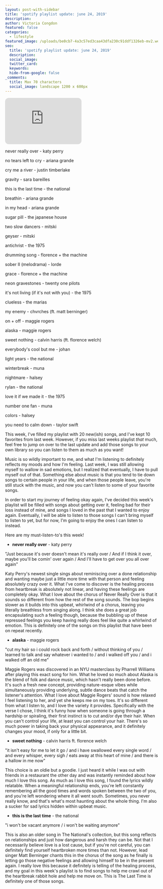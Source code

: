 ```yaml
---
layout: post-with-sidebar
title: 'spotify playlist update: june 24, 2019'
description:
author: Victoria Congdon
featured: false
categories:
  - lifestyle
featured_image: /uploads/be0cb7-4a3c57ed3caa43dfa230c91ddf1326eb-mv2.webp
seo:
  title: 'spotify playlist update: june 24, 2019'
  description:
  social_image:
  twitter_card:
  keywords:
  hide-from-google: false
_comments:
  title: Max 70 characters
  social_image: landscape 1200 x 600px
---
```

<div class="cms-embed" data-cms-embed="PGlmcmFtZSBzdHlsZT0iYm9yZGVyLXJhZGl1czoxMnB4OyIgc3JjPSJodHRwczovL29wZW4uc3BvdGlmeS5jb20vZW1iZWQvcGxheWxpc3QvM2l1R0NSa2N4MFVDZmF4djVtU2FSQz91dG1fc291cmNlPWdlbmVyYXRvciIgd2lkdGg9IjUwJSIgaGVpZ2h0PSIxNTIiIGZyYW1lYm9yZGVyPSIwIiBhbGxvd2Z1bGxzY3JlZW4gYWxsb3c9ImF1dG9wbGF5OyBjbGlwYm9hcmQtd3JpdGU7IGVuY3J5cHRlZC1tZWRpYTsgZnVsbHNjcmVlbjsgcGljdHVyZS1pbi1waWN0dXJlIiBsb2FkaW5nPSJsYXp5Ij48L2lmcmFtZT4="><iframe style="border-radius:12px;" src="https://open.spotify.com/embed/playlist/3iuGCRkcx0UCfaxv5mSaRC?utm_source=generator" width="50%" height="152" frameborder="0" allowfullscreen="" allow="autoplay; clipboard-write; encrypted-media; fullscreen; picture-in-picture" loading="lazy"></iframe></div>

never really over - katy perry

no tears left to cry - ariana grande

cry me a river - justin timberlake

gravity - sara bareilles

this is the last time - the national

breathin - ariana grande

in my head - ariana grande

sugar pill - the japanese house

two slow dancers - mitski

geyser - mitski

antichrist - the 1975

drumming song - florence + the machine

sober II (melodrama) - lorde

grace - florence + the machine

neon gravestones - twenty one pilots

it's not living (if it's not with you) - the 1975

clueless - the marias

my enemy - chvrches (ft. matt berninger)

on + off - maggie rogers

alaska - maggie rogers

sweet nothing - calvin harris (ft. florence welch)

everybody's cool but me - johan

light years - the national

winterbreak - muna

nightmare - halsey

rylan - the national

love it if we made it - the 1975

number one fan - muna

colors - halsey

you need to calm down - taylor swift

This week, I've filled my playlist with 20 new(ish) songs, and I've kept 10 favorites from last week. However, if you miss last weeks playlist *that* much, feel free to jump on over to the last update and add those songs to your own library so you can listen to them as much as you want!

Music is so wildly important to me, and what I'm listening to definitely reflects my moods and how I'm feeling. Last week, I was still allowing myself to wallow in sad emotions, but I realized that eventually, I have to pull myself out of that. Something else about music is that you tend to tie down songs to certain people in your life, and when those people leave, you're still stuck with the music, and now you can't listen to some of your favorite songs.

In order to start my journey of feeling okay again, I've decided this week's playlist will be filled with songs about getting over it, feeling bad for their loss instead of mine, and songs I loved in the past that I wanted to enjoy again. Eventually, I will be able to listen to those songs I can't bring myself to listen to yet, but for now, I'm going to enjoy the ones I can listen to instead.

Here are my must-listen-to's this week!

* **never really over** - katy perry

"Just because it's over doesn't mean it's really over / And if I think it over, maybe you'll be comin' over again / And I'll have to get over you all over again"

Katy Perry's newest single sings about reminiscing over a done relationship and wanting maybe just a little more time with that person and feeling absolutely crazy over it. What I've come to discover is the healing process from heartbreak is absolutely not linear, and having these feelings are completely okay. What I love about the chorus of Never Really Over is that it sounds so different from how the rest of the song sounds. The bop begins slower as it builds into this upbeat, whirlwind of a chorus, leaving you literally breathless from singing along. I think she does a great job encapsulating such a feeling though, because the bubbling up of these repressed feelings you keep having really does feel like quite a whirlwind of emotion. This is definitely one of the songs on this playlist that have been on repeat recently.

* **alaska** \- maggie rogers

"cut my hair so i could rock back and forth / without thinking of you / learned to talk and say whatever i wanted to / and i walked off you / and i walked off an old me"

Maggie Rogers was discovered in an NYU masterclass by Pharrell Williams after playing this exact song for him. What he loved so much about Alaska is the blend of folk and dance music, which hasn't really been done before. It's such a fresh new concept, providing nature-esque vibes while simultaneously providing underlying, subtle dance beats that catch the listener's attention. What I love about Maggie Rogers' sound is how relaxed I feel listening to her, and yet she keeps me on my toes. It's so different from what I listen to, and I love the variety it provides. Specifically with the verse I chose, I think it's funny how when someone is going through a hardship or spiraling, their first instinct is to cut and/or dye their hair. When you can't control your life, at least you can control your hair. There's so much power in taking back your physical appearance, and it definitely changes your mood, if only for a little bit.

* **sweet nothing** - calvin harris ft. florence welch

"it isn't easy for me to let it go / and i have swallowed every single word / and every whisper, every sigh / eats away at this heart of mine / and there is a hallow in me now"

This choice is an oldie but a goodie. I just heard it while I was out with friends in a restaurant the other day and was instantly reminded about how much I love this song. As much as I love this song, I found the lyrics wildly relatable. When a meaningful relationship ends, you're left constantly remembering all the good times and words spoken between the two of you, and you're left wondering where it all went south. Sometimes, you never really know, and that's what's most haunting about the whole thing. I'm also a sucker for sad lyrics hidden within upbeat music.

* **this is the last time** - the national

"i won't be vacant anymore / i won't be waiting anymore"

This is also an older song in The National's collection, but this song reflects on relationships and just how dangerous and harsh they can be. Not that I necessarily believe love is a lost cause, but if you're not careful, you can definitely find yourself heartbroken more times than not. However, lead singer Matt Berninger chants this in the chorus of the song as he finally is letting go those negative feelings and allowing himself to be in the present again. I really love this because it definitely is telling of the healing process, and my goal in this week's playlist is to find songs to help me crawl out of the heartbreak rabbit hole and help me move on. This is The Last Time is definitely one of those songs.